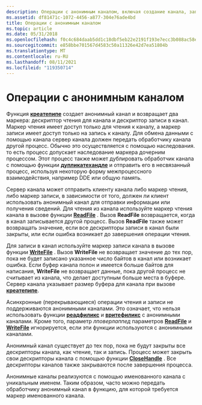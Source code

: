 ```yaml
---
description: Операции с анонимным каналом, включая создание канала, запись в канал, дескрипторы каналов.
ms.assetid: df81471c-1072-4456-a877-304e76ade4bd
title: Операции с анонимным каналом
ms.topic: article
ms.date: 05/31/2018
ms.openlocfilehash: f0c4c684daab5dd1c18dbf5eb22e2191f193e7ecc3b088ac58e3f680f442897a
ms.sourcegitcommit: e858bbe701567d4583c50a11326e42d7ea51804b
ms.translationtype: MT
ms.contentlocale: ru-RU
ms.lasthandoff: 08/11/2021
ms.locfileid: "119350714"
---
```

# <a name="anonymous-pipe-operations"></a>Операции с анонимным каналом

Функция [**креатепипе**](/windows/win32/api/namedpipeapi/nf-namedpipeapi-createpipe) создает анонимный канал и возвращает два маркера: дескриптор чтения для канала и дескриптор записи в канал. Маркер чтения имеет доступ только для чтения к каналу, а маркер записи имеет доступ только на запись к каналу. Для обмена данными с помощью канала сервер канала должен передать обработчику канала другой процесс. Обычно это осуществляется с помощью наследования. то есть процесс допускает наследование маркера дочерним процессом. Этот процесс также может дублировать обработчик канала с помощью функции [**дупликатехандле**](/windows/desktop/api/handleapi/nf-handleapi-duplicatehandle) и отправить его в несвязанный процесс, используя некоторую форму межпроцессного взаимодействия, например DDE или общую память.

Сервер канала может отправить клиенту канала либо маркер чтения, либо маркер записи, в зависимости от того, должен ли клиент использовать анонимный канал для отправки информации или получения сведений. Для чтения из канала используйте маркер чтения канала в вызове функции [**ReadFile**](/windows/desktop/api/fileapi/nf-fileapi-readfile) . Вызов **ReadFile** возвращается, когда в канал записывается другой процесс. Вызов **ReadFile** также может возвращать значение, если все дескрипторы записи в канал были закрыты, или если ошибка возникает до завершения операции чтения.

Для записи в канал используйте маркер записи канала в вызове функции [**WriteFile**](/windows/desktop/api/fileapi/nf-fileapi-writefile) . Вызов **WriteFile** не возвращает значение до тех пор, пока не будет записано указанное число байтов в канал или возникает ошибка. Если буфер канала полон и имеется больше байтов для написания, **WriteFile** не возвращает данные, пока другой процесс не считывает из канала, что делает доступным больше места в буфере. Сервер канала указывает размер буфера для канала при вызове [**креатепипе**](/windows/win32/api/namedpipeapi/nf-namedpipeapi-createpipe).

Асинхронные (перекрывающиеся) операции чтения и записи не поддерживаются анонимными каналами. Это означает, что нельзя использовать функции [**реадфиликс**](/windows/desktop/api/fileapi/nf-fileapi-readfileex) и [**вритефиликс**](/windows/desktop/api/fileapi/nf-fileapi-writefileex) с анонимными каналами. Кроме того, параметр *лповерлаппед* параметров [**ReadFile**](/windows/desktop/api/fileapi/nf-fileapi-readfile) и [**WriteFile**](/windows/desktop/api/fileapi/nf-fileapi-writefile) игнорируется, если эти функции используются с анонимными каналами.

Анонимный канал существует до тех пор, пока не будут закрыты все дескрипторы канала, как чтение, так и запись. Процесс может закрыть свои дескрипторы канала с помощью функции [**CloseHandle**](/windows/desktop/api/handleapi/nf-handleapi-closehandle) . Все дескрипторы каналов также закрываются после завершения процесса.

Анонимные каналы реализуются с помощью именованного канала с уникальным именем. Таким образом, часто можно передать обработчику анонимный канал в функцию, для которой требуется маркер именованного канала.

 

 
